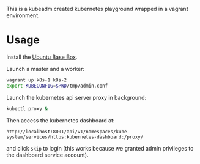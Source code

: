 This is a kubeadm created kubernetes playground wrapped in a vagrant environment.

# Usage

Install the [Ubuntu Base Box](https://github.com/rgl/ubuntu-vagrant).

Launch a master and a worker:

```bash
vagrant up k8s-1 k8s-2
export KUBECONFIG=$PWD/tmp/admin.conf
```

Launch the kubernetes api server proxy in background:

```bash
kubectl proxy &
```

Then access the kubernetes dashboard at:

    http://localhost:8001/api/v1/namespaces/kube-system/services/https:kubernetes-dashboard:/proxy/

and click `Skip` to login (this works because we granted admin privileges to the dashboard service account).
